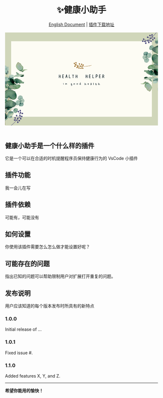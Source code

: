 <h1 align=center>✨健康小助手</h1>

<div align=center><a href='/zh.md'>English Document</a> | <a href='#'>插件下载地址</a></div>

<br>

<div align=center><img src='/images/Health Helper.png' width=600></div>

<br>

## 健康小助手是一个什么样的插件

它是一个可以在合适的时机提醒程序员保持健康行为的 VsCode 小插件

## 插件功能

我一会儿在写

## 插件依赖

可能有，可能没有

## 如何设置

你使用该插件需要怎么怎么做才能设置好呢？

## 可能存在的问题

指出已知的问题可以帮助限制用户对扩展打开重复的问题。

## 发布说明

用户应该知道的每个版本发布时所具有的新特点

### 1.0.0

Initial release of ...

### 1.0.1

Fixed issue #.

### 1.1.0

Added features X, Y, and Z.

-----------------------------------------------------------------------------------------------------------

**希望你能用的愉快！**
